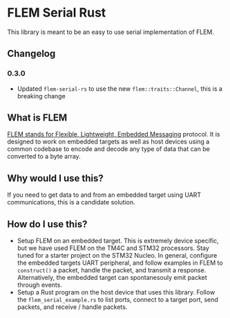 # FLEM Serial Rust
This library is meant to be an easy to use serial implementation of FLEM. 

## Changelog

### 0.3.0
- Updated `flem-serial-rs` to use the new `flem::traits::Channel`, this is a breaking change

## What is FLEM
[FLEM stands for Flexible, Lightweight, Embedded Messaging](https://github.com/BridgeSource/flem-rs) protocol. It is
designed to work on embedded targets as well as host devices using a common codebase to encode and decode any type 
of data that can be converted to a byte array.

## Why would I use this?
If you need to get data to and from an embedded target using UART communications, this is a candidate solution.

## How do I use this?
- Setup FLEM on an embedded target. This is extremely device specific, but we have used FLEM on the TM4C and STM32 processors.
Stay tuned for a starter project on the STM32 Nucleo. In general, configure the embedded targets UART peripheral, and follow
examples in FLEM to `construct()` a packet, handle the packet, and transmit a response. Alternatively, the embedded target
can spontanesouly emit packet through events.
- Setup a Rust program on the host device that uses this library. Follow the `flem_serial_example.rs` to list ports, connect 
to a target port, send packets, and receive / handle packets. 